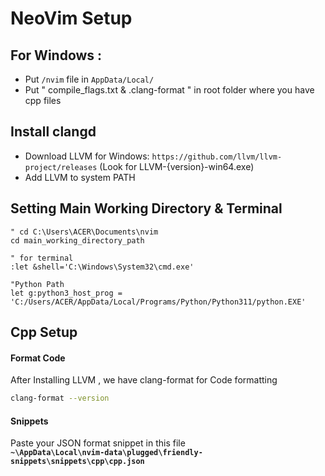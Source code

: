 # NeoVim Setup


## For Windows :
- Put `/nvim` file in `AppData/Local/`
- Put " compile_flags.txt & .clang-format " in root folder where you have cpp files

## Install clangd
- Download LLVM for Windows: `https://github.com/llvm/llvm-project/releases`
  (Look for LLVM-{version}-win64.exe)
- Add LLVM to system PATH



## Setting Main Working Directory & Terminal

```vim
" cd C:\Users\ACER\Documents\nvim
cd main_working_directory_path

" for terminal
:let &shell='C:\Windows\System32\cmd.exe'

"Python Path
let g:python3_host_prog = 'C:/Users/ACER/AppData/Local/Programs/Python/Python311/python.EXE'
```

## Cpp Setup

#### Format Code

After Installing LLVM , we have clang-format for Code formatting

```sh 
clang-format --version
```

#### Snippets 

Paste your JSON format snippet in this file 
<BR/>
**`~\AppData\Local\nvim-data\plugged\friendly-snippets\snippets\cpp\cpp.json`**

